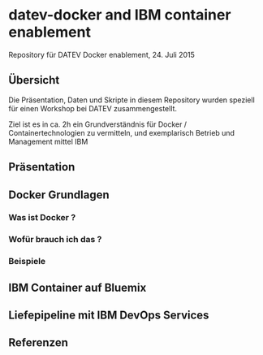 # datev-docker and IBM container enablement
Repository für DATEV Docker enablement, 24. Juli 2015

## Übersicht
Die Präsentation, Daten und Skripte in diesem Repository wurden speziell für einen Workshop bei DATEV
zusammengestellt.

Ziel ist es in ca. 2h ein Grundverständnis für Docker / Containertechnologien zu vermitteln,
und exemplarisch Betrieb und Management mittel IBM


## Präsentation

## Docker Grundlagen
### Was ist Docker ?
### Wofür brauch ich das ?
### Beispiele


## IBM Container auf Bluemix

## Liefepipeline mit IBM DevOps Services


## Referenzen

